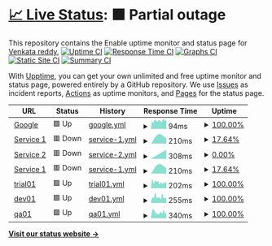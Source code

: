 # [📈 Live Status](https://venkat-enable.github.io/upptime): <!--live status--> **🟧 Partial outage**

This repository contains the Enable uptime monitor and status page for [Venkata reddy](https://venkat-enable.github.io/uptime),
[![Uptime CI](https://github.com/venkat-enable/uptime/workflows/Uptime%20CI/badge.svg)](https://github.com/venkat-enable/uptime/actions?query=workflow%3A%22Uptime+CI%22)
[![Response Time CI](https://github.com/venkat-enable/uptime/workflows/Response%20Time%20CI/badge.svg)](https://github.com/venkat-enable/uptime/actions?query=workflow%3A%22Response+Time+CI%22)
[![Graphs CI](https://github.com/venkat-enable/uptime/workflows/Graphs%20CI/badge.svg)](https://github.com/venkat-enable/uptime/actions?query=workflow%3A%22Graphs+CI%22)
[![Static Site CI](https://github.com/venkat-enable/uptime/workflows/Static%20Site%20CI/badge.svg)](https://github.com/venkat-enable/uptime/actions?query=workflow%3A%22Static+Site+CI%22)
[![Summary CI](https://github.com/venkat-enable/uptime/workflows/Summary%20CI/badge.svg)](https://github.com/venkat-enable/uptime/actions?query=workflow%3A%22Summary+CI%22)

With [Upptime](https://upptime.js.org), you can get your own unlimited and free uptime monitor and status page, powered entirely by a GitHub repository. We use [Issues](https://github.com/venkat-enable/upptime/issues) as incident reports, [Actions](https://github.com/venkat-enable/uptime/actions) as uptime monitors, and [Pages](https://venkat-enable.github.io/upptime) for the status page.

<!--start: status pages-->
<!-- This summary is generated by Upptime (https://github.com/upptime/upptime) -->
<!-- Do not edit this manually, your changes will be overwritten -->
<!-- prettier-ignore -->
| URL | Status | History | Response Time | Uptime |
| --- | ------ | ------- | ------------- | ------ |
| <img alt="" src="https://icons.duckduckgo.com/ip3/www.google.com.ico" height="13"> [Google](https://www.google.com) | 🟩 Up | [google.yml](https://github.com/venkat-enable/uptime/commits/HEAD/history/google.yml) | <details><summary><img alt="Response time graph" src="./graphs/google/response-time-week.png" height="20"> 94ms</summary><br><a href="https://venkat-enable.github.io/uptime/history/google"><img alt="Response time 94" src="https://img.shields.io/endpoint?url=https%3A%2F%2Fraw.githubusercontent.com%2Fvenkat-enable%2Fuptime%2FHEAD%2Fapi%2Fgoogle%2Fresponse-time.json"></a><br><a href="https://venkat-enable.github.io/uptime/history/google"><img alt="24-hour response time 102" src="https://img.shields.io/endpoint?url=https%3A%2F%2Fraw.githubusercontent.com%2Fvenkat-enable%2Fuptime%2FHEAD%2Fapi%2Fgoogle%2Fresponse-time-day.json"></a><br><a href="https://venkat-enable.github.io/uptime/history/google"><img alt="7-day response time 94" src="https://img.shields.io/endpoint?url=https%3A%2F%2Fraw.githubusercontent.com%2Fvenkat-enable%2Fuptime%2FHEAD%2Fapi%2Fgoogle%2Fresponse-time-week.json"></a><br><a href="https://venkat-enable.github.io/uptime/history/google"><img alt="30-day response time 94" src="https://img.shields.io/endpoint?url=https%3A%2F%2Fraw.githubusercontent.com%2Fvenkat-enable%2Fuptime%2FHEAD%2Fapi%2Fgoogle%2Fresponse-time-month.json"></a><br><a href="https://venkat-enable.github.io/uptime/history/google"><img alt="1-year response time 94" src="https://img.shields.io/endpoint?url=https%3A%2F%2Fraw.githubusercontent.com%2Fvenkat-enable%2Fuptime%2FHEAD%2Fapi%2Fgoogle%2Fresponse-time-year.json"></a></details> | <details><summary><a href="https://venkat-enable.github.io/uptime/history/google">100.00%</a></summary><a href="https://venkat-enable.github.io/uptime/history/google"><img alt="All-time uptime 100.00%" src="https://img.shields.io/endpoint?url=https%3A%2F%2Fraw.githubusercontent.com%2Fvenkat-enable%2Fuptime%2FHEAD%2Fapi%2Fgoogle%2Fuptime.json"></a><br><a href="https://venkat-enable.github.io/uptime/history/google"><img alt="24-hour uptime 100.00%" src="https://img.shields.io/endpoint?url=https%3A%2F%2Fraw.githubusercontent.com%2Fvenkat-enable%2Fuptime%2FHEAD%2Fapi%2Fgoogle%2Fuptime-day.json"></a><br><a href="https://venkat-enable.github.io/uptime/history/google"><img alt="7-day uptime 100.00%" src="https://img.shields.io/endpoint?url=https%3A%2F%2Fraw.githubusercontent.com%2Fvenkat-enable%2Fuptime%2FHEAD%2Fapi%2Fgoogle%2Fuptime-week.json"></a><br><a href="https://venkat-enable.github.io/uptime/history/google"><img alt="30-day uptime 100.00%" src="https://img.shields.io/endpoint?url=https%3A%2F%2Fraw.githubusercontent.com%2Fvenkat-enable%2Fuptime%2FHEAD%2Fapi%2Fgoogle%2Fuptime-month.json"></a><br><a href="https://venkat-enable.github.io/uptime/history/google"><img alt="1-year uptime 100.00%" src="https://img.shields.io/endpoint?url=https%3A%2F%2Fraw.githubusercontent.com%2Fvenkat-enable%2Fuptime%2FHEAD%2Fapi%2Fgoogle%2Fuptime-year.json"></a></details>
| <img alt="" src="https://icons.duckduckgo.com/ip3/cd.enable-technologies.io.ico" height="13"> [Service 1](https://cd.enable-technologies.io) | 🟥 Down | [service-1.yml](https://github.com/venkat-enable/uptime/commits/HEAD/history/service-1.yml) | <details><summary><img alt="Response time graph" src="./graphs/service-1/response-time-week.png" height="20"> 210ms</summary><br><a href="https://venkat-enable.github.io/uptime/history/service-1"><img alt="Response time 210" src="https://img.shields.io/endpoint?url=https%3A%2F%2Fraw.githubusercontent.com%2Fvenkat-enable%2Fuptime%2FHEAD%2Fapi%2Fservice-1%2Fresponse-time.json"></a><br><a href="https://venkat-enable.github.io/uptime/history/service-1"><img alt="24-hour response time 210" src="https://img.shields.io/endpoint?url=https%3A%2F%2Fraw.githubusercontent.com%2Fvenkat-enable%2Fuptime%2FHEAD%2Fapi%2Fservice-1%2Fresponse-time-day.json"></a><br><a href="https://venkat-enable.github.io/uptime/history/service-1"><img alt="7-day response time 210" src="https://img.shields.io/endpoint?url=https%3A%2F%2Fraw.githubusercontent.com%2Fvenkat-enable%2Fuptime%2FHEAD%2Fapi%2Fservice-1%2Fresponse-time-week.json"></a><br><a href="https://venkat-enable.github.io/uptime/history/service-1"><img alt="30-day response time 210" src="https://img.shields.io/endpoint?url=https%3A%2F%2Fraw.githubusercontent.com%2Fvenkat-enable%2Fuptime%2FHEAD%2Fapi%2Fservice-1%2Fresponse-time-month.json"></a><br><a href="https://venkat-enable.github.io/uptime/history/service-1"><img alt="1-year response time 210" src="https://img.shields.io/endpoint?url=https%3A%2F%2Fraw.githubusercontent.com%2Fvenkat-enable%2Fuptime%2FHEAD%2Fapi%2Fservice-1%2Fresponse-time-year.json"></a></details> | <details><summary><a href="https://venkat-enable.github.io/uptime/history/service-1">17.64%</a></summary><a href="https://venkat-enable.github.io/uptime/history/service-1"><img alt="All-time uptime 17.64%" src="https://img.shields.io/endpoint?url=https%3A%2F%2Fraw.githubusercontent.com%2Fvenkat-enable%2Fuptime%2FHEAD%2Fapi%2Fservice-1%2Fuptime.json"></a><br><a href="https://venkat-enable.github.io/uptime/history/service-1"><img alt="24-hour uptime 17.64%" src="https://img.shields.io/endpoint?url=https%3A%2F%2Fraw.githubusercontent.com%2Fvenkat-enable%2Fuptime%2FHEAD%2Fapi%2Fservice-1%2Fuptime-day.json"></a><br><a href="https://venkat-enable.github.io/uptime/history/service-1"><img alt="7-day uptime 17.64%" src="https://img.shields.io/endpoint?url=https%3A%2F%2Fraw.githubusercontent.com%2Fvenkat-enable%2Fuptime%2FHEAD%2Fapi%2Fservice-1%2Fuptime-week.json"></a><br><a href="https://venkat-enable.github.io/uptime/history/service-1"><img alt="30-day uptime 17.64%" src="https://img.shields.io/endpoint?url=https%3A%2F%2Fraw.githubusercontent.com%2Fvenkat-enable%2Fuptime%2FHEAD%2Fapi%2Fservice-1%2Fuptime-month.json"></a><br><a href="https://venkat-enable.github.io/uptime/history/service-1"><img alt="1-year uptime 17.64%" src="https://img.shields.io/endpoint?url=https%3A%2F%2Fraw.githubusercontent.com%2Fvenkat-enable%2Fuptime%2FHEAD%2Fapi%2Fservice-1%2Fuptime-year.json"></a></details>
| <img alt="" src="https://icons.duckduckgo.com/ip3/ci.enable-technologies.io.ico" height="13"> [Service 2](https://ci.enable-technologies.io) | 🟥 Down | [service-2.yml](https://github.com/venkat-enable/uptime/commits/HEAD/history/service-2.yml) | <details><summary><img alt="Response time graph" src="./graphs/service-2/response-time-week.png" height="20"> 308ms</summary><br><a href="https://venkat-enable.github.io/uptime/history/service-2"><img alt="Response time 308" src="https://img.shields.io/endpoint?url=https%3A%2F%2Fraw.githubusercontent.com%2Fvenkat-enable%2Fuptime%2FHEAD%2Fapi%2Fservice-2%2Fresponse-time.json"></a><br><a href="https://venkat-enable.github.io/uptime/history/service-2"><img alt="24-hour response time 308" src="https://img.shields.io/endpoint?url=https%3A%2F%2Fraw.githubusercontent.com%2Fvenkat-enable%2Fuptime%2FHEAD%2Fapi%2Fservice-2%2Fresponse-time-day.json"></a><br><a href="https://venkat-enable.github.io/uptime/history/service-2"><img alt="7-day response time 308" src="https://img.shields.io/endpoint?url=https%3A%2F%2Fraw.githubusercontent.com%2Fvenkat-enable%2Fuptime%2FHEAD%2Fapi%2Fservice-2%2Fresponse-time-week.json"></a><br><a href="https://venkat-enable.github.io/uptime/history/service-2"><img alt="30-day response time 308" src="https://img.shields.io/endpoint?url=https%3A%2F%2Fraw.githubusercontent.com%2Fvenkat-enable%2Fuptime%2FHEAD%2Fapi%2Fservice-2%2Fresponse-time-month.json"></a><br><a href="https://venkat-enable.github.io/uptime/history/service-2"><img alt="1-year response time 308" src="https://img.shields.io/endpoint?url=https%3A%2F%2Fraw.githubusercontent.com%2Fvenkat-enable%2Fuptime%2FHEAD%2Fapi%2Fservice-2%2Fresponse-time-year.json"></a></details> | <details><summary><a href="https://venkat-enable.github.io/uptime/history/service-2">0.00%</a></summary><a href="https://venkat-enable.github.io/uptime/history/service-2"><img alt="All-time uptime 0.00%" src="https://img.shields.io/endpoint?url=https%3A%2F%2Fraw.githubusercontent.com%2Fvenkat-enable%2Fuptime%2FHEAD%2Fapi%2Fservice-2%2Fuptime.json"></a><br><a href="https://venkat-enable.github.io/uptime/history/service-2"><img alt="24-hour uptime 0.00%" src="https://img.shields.io/endpoint?url=https%3A%2F%2Fraw.githubusercontent.com%2Fvenkat-enable%2Fuptime%2FHEAD%2Fapi%2Fservice-2%2Fuptime-day.json"></a><br><a href="https://venkat-enable.github.io/uptime/history/service-2"><img alt="7-day uptime 0.00%" src="https://img.shields.io/endpoint?url=https%3A%2F%2Fraw.githubusercontent.com%2Fvenkat-enable%2Fuptime%2FHEAD%2Fapi%2Fservice-2%2Fuptime-week.json"></a><br><a href="https://venkat-enable.github.io/uptime/history/service-2"><img alt="30-day uptime 0.00%" src="https://img.shields.io/endpoint?url=https%3A%2F%2Fraw.githubusercontent.com%2Fvenkat-enable%2Fuptime%2FHEAD%2Fapi%2Fservice-2%2Fuptime-month.json"></a><br><a href="https://venkat-enable.github.io/uptime/history/service-2"><img alt="1-year uptime 0.00%" src="https://img.shields.io/endpoint?url=https%3A%2F%2Fraw.githubusercontent.com%2Fvenkat-enable%2Fuptime%2FHEAD%2Fapi%2Fservice-2%2Fuptime-year.json"></a></details>
| <img alt="" src="https://icons.duckduckgo.com/ip3/cics.enable-technologies.io.ico" height="13"> [Service 1](https://cics.enable-technologies.io) | 🟥 Down | [service-1.yml](https://github.com/venkat-enable/uptime/commits/HEAD/history/service-1.yml) | <details><summary><img alt="Response time graph" src="./graphs/service-1/response-time-week.png" height="20"> 210ms</summary><br><a href="https://venkat-enable.github.io/uptime/history/service-1"><img alt="Response time 210" src="https://img.shields.io/endpoint?url=https%3A%2F%2Fraw.githubusercontent.com%2Fvenkat-enable%2Fuptime%2FHEAD%2Fapi%2Fservice-1%2Fresponse-time.json"></a><br><a href="https://venkat-enable.github.io/uptime/history/service-1"><img alt="24-hour response time 210" src="https://img.shields.io/endpoint?url=https%3A%2F%2Fraw.githubusercontent.com%2Fvenkat-enable%2Fuptime%2FHEAD%2Fapi%2Fservice-1%2Fresponse-time-day.json"></a><br><a href="https://venkat-enable.github.io/uptime/history/service-1"><img alt="7-day response time 210" src="https://img.shields.io/endpoint?url=https%3A%2F%2Fraw.githubusercontent.com%2Fvenkat-enable%2Fuptime%2FHEAD%2Fapi%2Fservice-1%2Fresponse-time-week.json"></a><br><a href="https://venkat-enable.github.io/uptime/history/service-1"><img alt="30-day response time 210" src="https://img.shields.io/endpoint?url=https%3A%2F%2Fraw.githubusercontent.com%2Fvenkat-enable%2Fuptime%2FHEAD%2Fapi%2Fservice-1%2Fresponse-time-month.json"></a><br><a href="https://venkat-enable.github.io/uptime/history/service-1"><img alt="1-year response time 210" src="https://img.shields.io/endpoint?url=https%3A%2F%2Fraw.githubusercontent.com%2Fvenkat-enable%2Fuptime%2FHEAD%2Fapi%2Fservice-1%2Fresponse-time-year.json"></a></details> | <details><summary><a href="https://venkat-enable.github.io/uptime/history/service-1">17.64%</a></summary><a href="https://venkat-enable.github.io/uptime/history/service-1"><img alt="All-time uptime 17.64%" src="https://img.shields.io/endpoint?url=https%3A%2F%2Fraw.githubusercontent.com%2Fvenkat-enable%2Fuptime%2FHEAD%2Fapi%2Fservice-1%2Fuptime.json"></a><br><a href="https://venkat-enable.github.io/uptime/history/service-1"><img alt="24-hour uptime 17.64%" src="https://img.shields.io/endpoint?url=https%3A%2F%2Fraw.githubusercontent.com%2Fvenkat-enable%2Fuptime%2FHEAD%2Fapi%2Fservice-1%2Fuptime-day.json"></a><br><a href="https://venkat-enable.github.io/uptime/history/service-1"><img alt="7-day uptime 17.64%" src="https://img.shields.io/endpoint?url=https%3A%2F%2Fraw.githubusercontent.com%2Fvenkat-enable%2Fuptime%2FHEAD%2Fapi%2Fservice-1%2Fuptime-week.json"></a><br><a href="https://venkat-enable.github.io/uptime/history/service-1"><img alt="30-day uptime 17.64%" src="https://img.shields.io/endpoint?url=https%3A%2F%2Fraw.githubusercontent.com%2Fvenkat-enable%2Fuptime%2FHEAD%2Fapi%2Fservice-1%2Fuptime-month.json"></a><br><a href="https://venkat-enable.github.io/uptime/history/service-1"><img alt="1-year uptime 17.64%" src="https://img.shields.io/endpoint?url=https%3A%2F%2Fraw.githubusercontent.com%2Fvenkat-enable%2Fuptime%2FHEAD%2Fapi%2Fservice-1%2Fuptime-year.json"></a></details>
| <img alt="" src="https://icons.duckduckgo.com/ip3/enable-trial01.enable-technologies.app.ico" height="13"> [trial01](https://enable-trial01.enable-technologies.app/api/subscription/diagnostics/ping) | 🟩 Up | [trial01.yml](https://github.com/venkat-enable/uptime/commits/HEAD/history/trial01.yml) | <details><summary><img alt="Response time graph" src="./graphs/trial01/response-time-week.png" height="20"> 202ms</summary><br><a href="https://venkat-enable.github.io/uptime/history/trial01"><img alt="Response time 202" src="https://img.shields.io/endpoint?url=https%3A%2F%2Fraw.githubusercontent.com%2Fvenkat-enable%2Fuptime%2FHEAD%2Fapi%2Ftrial01%2Fresponse-time.json"></a><br><a href="https://venkat-enable.github.io/uptime/history/trial01"><img alt="24-hour response time 188" src="https://img.shields.io/endpoint?url=https%3A%2F%2Fraw.githubusercontent.com%2Fvenkat-enable%2Fuptime%2FHEAD%2Fapi%2Ftrial01%2Fresponse-time-day.json"></a><br><a href="https://venkat-enable.github.io/uptime/history/trial01"><img alt="7-day response time 202" src="https://img.shields.io/endpoint?url=https%3A%2F%2Fraw.githubusercontent.com%2Fvenkat-enable%2Fuptime%2FHEAD%2Fapi%2Ftrial01%2Fresponse-time-week.json"></a><br><a href="https://venkat-enable.github.io/uptime/history/trial01"><img alt="30-day response time 202" src="https://img.shields.io/endpoint?url=https%3A%2F%2Fraw.githubusercontent.com%2Fvenkat-enable%2Fuptime%2FHEAD%2Fapi%2Ftrial01%2Fresponse-time-month.json"></a><br><a href="https://venkat-enable.github.io/uptime/history/trial01"><img alt="1-year response time 202" src="https://img.shields.io/endpoint?url=https%3A%2F%2Fraw.githubusercontent.com%2Fvenkat-enable%2Fuptime%2FHEAD%2Fapi%2Ftrial01%2Fresponse-time-year.json"></a></details> | <details><summary><a href="https://venkat-enable.github.io/uptime/history/trial01">100.00%</a></summary><a href="https://venkat-enable.github.io/uptime/history/trial01"><img alt="All-time uptime 100.00%" src="https://img.shields.io/endpoint?url=https%3A%2F%2Fraw.githubusercontent.com%2Fvenkat-enable%2Fuptime%2FHEAD%2Fapi%2Ftrial01%2Fuptime.json"></a><br><a href="https://venkat-enable.github.io/uptime/history/trial01"><img alt="24-hour uptime 100.00%" src="https://img.shields.io/endpoint?url=https%3A%2F%2Fraw.githubusercontent.com%2Fvenkat-enable%2Fuptime%2FHEAD%2Fapi%2Ftrial01%2Fuptime-day.json"></a><br><a href="https://venkat-enable.github.io/uptime/history/trial01"><img alt="7-day uptime 100.00%" src="https://img.shields.io/endpoint?url=https%3A%2F%2Fraw.githubusercontent.com%2Fvenkat-enable%2Fuptime%2FHEAD%2Fapi%2Ftrial01%2Fuptime-week.json"></a><br><a href="https://venkat-enable.github.io/uptime/history/trial01"><img alt="30-day uptime 100.00%" src="https://img.shields.io/endpoint?url=https%3A%2F%2Fraw.githubusercontent.com%2Fvenkat-enable%2Fuptime%2FHEAD%2Fapi%2Ftrial01%2Fuptime-month.json"></a><br><a href="https://venkat-enable.github.io/uptime/history/trial01"><img alt="1-year uptime 100.00%" src="https://img.shields.io/endpoint?url=https%3A%2F%2Fraw.githubusercontent.com%2Fvenkat-enable%2Fuptime%2FHEAD%2Fapi%2Ftrial01%2Fuptime-year.json"></a></details>
| <img alt="" src="https://icons.duckduckgo.com/ip3/enable-dev01.enable-technologies.app.ico" height="13"> [dev01](https://enable-dev01.enable-technologies.app/admin/api/subscription-manager/diagnostics/ping) | 🟩 Up | [dev01.yml](https://github.com/venkat-enable/uptime/commits/HEAD/history/dev01.yml) | <details><summary><img alt="Response time graph" src="./graphs/dev01/response-time-week.png" height="20"> 255ms</summary><br><a href="https://venkat-enable.github.io/uptime/history/dev01"><img alt="Response time 255" src="https://img.shields.io/endpoint?url=https%3A%2F%2Fraw.githubusercontent.com%2Fvenkat-enable%2Fuptime%2FHEAD%2Fapi%2Fdev01%2Fresponse-time.json"></a><br><a href="https://venkat-enable.github.io/uptime/history/dev01"><img alt="24-hour response time 242" src="https://img.shields.io/endpoint?url=https%3A%2F%2Fraw.githubusercontent.com%2Fvenkat-enable%2Fuptime%2FHEAD%2Fapi%2Fdev01%2Fresponse-time-day.json"></a><br><a href="https://venkat-enable.github.io/uptime/history/dev01"><img alt="7-day response time 255" src="https://img.shields.io/endpoint?url=https%3A%2F%2Fraw.githubusercontent.com%2Fvenkat-enable%2Fuptime%2FHEAD%2Fapi%2Fdev01%2Fresponse-time-week.json"></a><br><a href="https://venkat-enable.github.io/uptime/history/dev01"><img alt="30-day response time 255" src="https://img.shields.io/endpoint?url=https%3A%2F%2Fraw.githubusercontent.com%2Fvenkat-enable%2Fuptime%2FHEAD%2Fapi%2Fdev01%2Fresponse-time-month.json"></a><br><a href="https://venkat-enable.github.io/uptime/history/dev01"><img alt="1-year response time 255" src="https://img.shields.io/endpoint?url=https%3A%2F%2Fraw.githubusercontent.com%2Fvenkat-enable%2Fuptime%2FHEAD%2Fapi%2Fdev01%2Fresponse-time-year.json"></a></details> | <details><summary><a href="https://venkat-enable.github.io/uptime/history/dev01">100.00%</a></summary><a href="https://venkat-enable.github.io/uptime/history/dev01"><img alt="All-time uptime 100.00%" src="https://img.shields.io/endpoint?url=https%3A%2F%2Fraw.githubusercontent.com%2Fvenkat-enable%2Fuptime%2FHEAD%2Fapi%2Fdev01%2Fuptime.json"></a><br><a href="https://venkat-enable.github.io/uptime/history/dev01"><img alt="24-hour uptime 100.00%" src="https://img.shields.io/endpoint?url=https%3A%2F%2Fraw.githubusercontent.com%2Fvenkat-enable%2Fuptime%2FHEAD%2Fapi%2Fdev01%2Fuptime-day.json"></a><br><a href="https://venkat-enable.github.io/uptime/history/dev01"><img alt="7-day uptime 100.00%" src="https://img.shields.io/endpoint?url=https%3A%2F%2Fraw.githubusercontent.com%2Fvenkat-enable%2Fuptime%2FHEAD%2Fapi%2Fdev01%2Fuptime-week.json"></a><br><a href="https://venkat-enable.github.io/uptime/history/dev01"><img alt="30-day uptime 100.00%" src="https://img.shields.io/endpoint?url=https%3A%2F%2Fraw.githubusercontent.com%2Fvenkat-enable%2Fuptime%2FHEAD%2Fapi%2Fdev01%2Fuptime-month.json"></a><br><a href="https://venkat-enable.github.io/uptime/history/dev01"><img alt="1-year uptime 100.00%" src="https://img.shields.io/endpoint?url=https%3A%2F%2Fraw.githubusercontent.com%2Fvenkat-enable%2Fuptime%2FHEAD%2Fapi%2Fdev01%2Fuptime-year.json"></a></details>
| <img alt="" src="https://icons.duckduckgo.com/ip3/enable-qa01.enable-technologies.app.ico" height="13"> [qa01](https://enable-qa01.enable-technologies.app/admin/api/subscription-manager/diagnostics/ping) | 🟩 Up | [qa01.yml](https://github.com/venkat-enable/uptime/commits/HEAD/history/qa01.yml) | <details><summary><img alt="Response time graph" src="./graphs/qa01/response-time-week.png" height="20"> 340ms</summary><br><a href="https://venkat-enable.github.io/uptime/history/qa01"><img alt="Response time 340" src="https://img.shields.io/endpoint?url=https%3A%2F%2Fraw.githubusercontent.com%2Fvenkat-enable%2Fuptime%2FHEAD%2Fapi%2Fqa01%2Fresponse-time.json"></a><br><a href="https://venkat-enable.github.io/uptime/history/qa01"><img alt="24-hour response time 335" src="https://img.shields.io/endpoint?url=https%3A%2F%2Fraw.githubusercontent.com%2Fvenkat-enable%2Fuptime%2FHEAD%2Fapi%2Fqa01%2Fresponse-time-day.json"></a><br><a href="https://venkat-enable.github.io/uptime/history/qa01"><img alt="7-day response time 340" src="https://img.shields.io/endpoint?url=https%3A%2F%2Fraw.githubusercontent.com%2Fvenkat-enable%2Fuptime%2FHEAD%2Fapi%2Fqa01%2Fresponse-time-week.json"></a><br><a href="https://venkat-enable.github.io/uptime/history/qa01"><img alt="30-day response time 340" src="https://img.shields.io/endpoint?url=https%3A%2F%2Fraw.githubusercontent.com%2Fvenkat-enable%2Fuptime%2FHEAD%2Fapi%2Fqa01%2Fresponse-time-month.json"></a><br><a href="https://venkat-enable.github.io/uptime/history/qa01"><img alt="1-year response time 340" src="https://img.shields.io/endpoint?url=https%3A%2F%2Fraw.githubusercontent.com%2Fvenkat-enable%2Fuptime%2FHEAD%2Fapi%2Fqa01%2Fresponse-time-year.json"></a></details> | <details><summary><a href="https://venkat-enable.github.io/uptime/history/qa01">100.00%</a></summary><a href="https://venkat-enable.github.io/uptime/history/qa01"><img alt="All-time uptime 100.00%" src="https://img.shields.io/endpoint?url=https%3A%2F%2Fraw.githubusercontent.com%2Fvenkat-enable%2Fuptime%2FHEAD%2Fapi%2Fqa01%2Fuptime.json"></a><br><a href="https://venkat-enable.github.io/uptime/history/qa01"><img alt="24-hour uptime 100.00%" src="https://img.shields.io/endpoint?url=https%3A%2F%2Fraw.githubusercontent.com%2Fvenkat-enable%2Fuptime%2FHEAD%2Fapi%2Fqa01%2Fuptime-day.json"></a><br><a href="https://venkat-enable.github.io/uptime/history/qa01"><img alt="7-day uptime 100.00%" src="https://img.shields.io/endpoint?url=https%3A%2F%2Fraw.githubusercontent.com%2Fvenkat-enable%2Fuptime%2FHEAD%2Fapi%2Fqa01%2Fuptime-week.json"></a><br><a href="https://venkat-enable.github.io/uptime/history/qa01"><img alt="30-day uptime 100.00%" src="https://img.shields.io/endpoint?url=https%3A%2F%2Fraw.githubusercontent.com%2Fvenkat-enable%2Fuptime%2FHEAD%2Fapi%2Fqa01%2Fuptime-month.json"></a><br><a href="https://venkat-enable.github.io/uptime/history/qa01"><img alt="1-year uptime 100.00%" src="https://img.shields.io/endpoint?url=https%3A%2F%2Fraw.githubusercontent.com%2Fvenkat-enable%2Fuptime%2FHEAD%2Fapi%2Fqa01%2Fuptime-year.json"></a></details>

<!--end: status pages-->

[**Visit our status website →**](https://venkat-enable.github.io/uptime)
